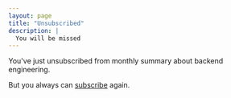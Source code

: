 ```yaml
---
layout: page
title: "Unsubscribed"
description: |
  You will be missed
---
```


<p>
You've just unsubscribed from monthly summary about backend engineering.
</p>
<p>
But you always can <a href="/about-me#subscribe">subscribe</a> again.
</p>
